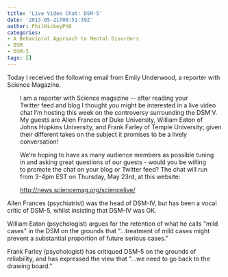 ```yaml
---
title: 'Live Video Chat: DSM-5'
date: '2013-05-21T08:51:39Z'
author: PhilHickeyPhD
categories:
- A Behavioral Approach to Mental Disorders
- DSM
- DSM-5
tags: []
---
```


Today I received the following email from Emily Underwood, a reporter with Science Magazine.
<p style="padding-left: 30px;">I am a reporter with Science magazine -- after reading your Twitter feed and blog I thought you might be interested in a live video chat I’m hosting this week on the controversy surrounding the DSM V. My guests are Allen Frances of Duke University, William Eaton of Johns Hopkins University, and Frank Farley of Temple University; given their different takes on the subject it promises to be a lively conversation!</p>
<p style="padding-left: 30px;">We’re hoping to have as many audience members as possible tuning in and asking great questions of our guests - would you be willing to promote the chat on your blog or Twitter feed? The chat will run from 3-4pm EST on Thursday, May 23rd, at this website:</p>
<p style="padding-left: 30px;"><a href="http://news.sciencemag.org/sciencelive/" target="_blank">http://news.sciencemag.org/sciencelive/</a></p>
Allen Frances (psychiatrist) was the head of DSM-IV, but has been a vocal critic of DSM-5, whilst insisting that DSM-IV was OK.

William Eaton (psychologist) argues for the retention of what he calls "mild cases" in the DSM on the grounds that "...treatment of mild cases might prevent a substantial proportion of future serious cases."

Frank Farley (psychologist) has critiqued DSM-5 on the grounds of reliability, and has expressed the view that "…we need to go back to the drawing board."